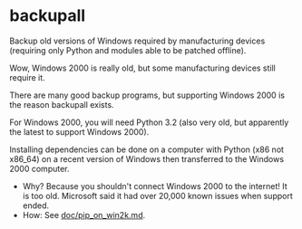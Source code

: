 # backupall
Backup old versions of Windows required by manufacturing devices (requiring only Python and modules able to be patched offline).

Wow, Windows 2000 is really old, but some manufacturing devices still require it.

There are many good backup programs, but supporting Windows 2000 is the reason backupall exists.

For Windows 2000, you will need Python 3.2 (also very old, but apparently the latest to support Windows 2000).

Installing dependencies can be done on a computer with Python (x86 not x86_64) on a recent version of Windows then transferred to the Windows 2000 computer.
- Why? Because you shouldn't connect Windows 2000 to the internet! It is too old. Microsoft said it had over 20,000 known issues when support ended.
- How: See [doc/pip_on_win2k.md](doc/pip_on_win2k.md).
